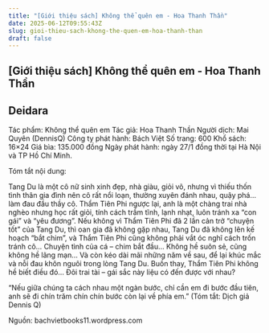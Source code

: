 ```yaml
---
title: "[Giới thiệu sách] Không thể quên em - Hoa Thanh Thần"
date: 2025-06-12T09:55:43Z
slug: gioi-thieu-sach-khong-the-quen-em-hoa-thanh-than
draft: false
---
```


## [Giới thiệu sách] Không thể quên em - Hoa Thanh Thần

## Deidara

Tác phẩm: Không thể quên em
Tác giả: Hoa Thanh Thần
Người dịch: Mai Quyên (DennisQ)
Công ty phát hành: Bách Việt
Số trang: 600
Khổ sách: 16×24
Giá bìa: 135.000 đồng
Ngày phát hành: ngày 27/1 đồng thời tại Hà Nội và TP Hồ Chí Minh.

Tóm tắt nội dung:

Tang Du là một cô nữ sinh xinh đẹp, nhà giàu, giỏi võ, nhưng vì thiếu  thốn tình thân gia đình nên cô rất nổi loạn, thường xuyên đánh nhau,  quậy phá… làm đau đầu thầy cô. Thẩm Tiên Phi ngược lại, anh là một chàng  trai nhà nghèo nhưng học rất giỏi, tính cách trầm tĩnh, lạnh nhạt, luôn  tránh xa “con gái” và “yêu đương”. 
Nếu không vì Thẩm Tiên Phi đã 2 lần cản trở “chuyện tốt” của Tang Du,  thì oan gia đã không gặp nhau, Tang Du đã không lên kế hoạch “bắt chim”,  và Thẩm Tiên Phi cũng không phải vắt óc nghĩ cách trốn tránh cô… 
Chuyện tình của cá – chim bắt đầu… Không hề suôn sẻ, cũng không hề lãng  mạn… Và còn kéo dài mãi những năm về sau, để lại khúc mắc và nỗi đau  khôn nguôi trong lòng Tang Du. Buồn thay, Thẩm Tiên Phi không hề biết  điều đó… 
Đôi trai tài – gái sắc này liệu có đến được với nhau?

“Nếu giữa chúng ta cách nhau một ngàn bước, chỉ cần em đi bước đầu tiên, anh sẽ đi chín trăm chín chín bước còn lại về phía em.”
(Tóm tắt: Dịch giả Dennis Q)

Nguồn: bachvietbooks11.wordpress.com